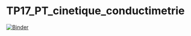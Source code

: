 # TP17_PT_cinetique_conductimetrie
 
[![Binder](https://mybinder.org/badge_logo.svg)](https://mybinder.org/v2/gh/CCayssiols/TP17_PT_cinetique_conductimetrie/HEAD)
